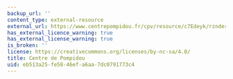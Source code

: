 ```yaml
---
backup_url: ''
content_type: external-resource
external_url: https://www.centrepompidou.fr/cpv/resource/c7Edeyk/rznder4
has_external_licence_warning: true
has_external_license_warning: true
is_broken: ''
license: https://creativecommons.org/licenses/by-nc-sa/4.0/
title: Centre de Pompidou
uid: eb513a25-fe58-46ef-a6aa-7dc0791773c4
---
```


